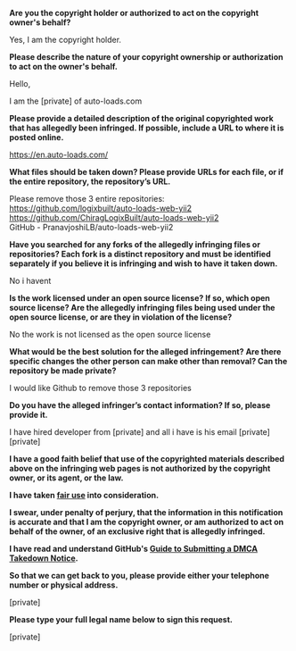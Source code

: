 **Are you the copyright holder or authorized to act on the copyright owner's behalf?**

Yes, I am the copyright holder.

**Please describe the nature of your copyright ownership or authorization to act on the owner's behalf.**

Hello,

I am the [private] of auto-loads.com

**Please provide a detailed description of the original copyrighted work that has allegedly been infringed. If possible, include a URL to where it is posted online.**

https://en.auto-loads.com/

**What files should be taken down? Please provide URLs for each file, or if the entire repository, the repository’s URL.**

Please remove those 3 entire repositories:  
https://github.com/logixbuilt/auto-loads-web-yii2  
https://github.com/ChiragLogixBuilt/auto-loads-web-yii2  
GitHub - PranavjoshiLB/auto-loads-web-yii2

**Have you searched for any forks of the allegedly infringing files or repositories? Each fork is a distinct repository and must be identified separately if you believe it is infringing and wish to have it taken down.**

No i havent

**Is the work licensed under an open source license? If so, which open source license? Are the allegedly infringing files being used under the open source license, or are they in violation of the license?**

No the work is not licensed as the open source license

**What would be the best solution for the alleged infringement? Are there specific changes the other person can make other than removal? Can the repository be made private?**

I would like Github to remove those 3 repositories

**Do you have the alleged infringer’s contact information? If so, please provide it.**

I have hired developer from [private] and all i have is his email [private] [private]

**I have a good faith belief that use of the copyrighted materials described above on the infringing web pages is not authorized by the copyright owner, or its agent, or the law.**

**I have taken <a href="https://www.lumendatabase.org/topics/22">fair use</a> into consideration.**

**I swear, under penalty of perjury, that the information in this notification is accurate and that I am the copyright owner, or am authorized to act on behalf of the owner, of an exclusive right that is allegedly infringed.**

**I have read and understand GitHub's <a href="https://docs.github.com/articles/guide-to-submitting-a-dmca-takedown-notice/">Guide to Submitting a DMCA Takedown Notice</a>.**

**So that we can get back to you, please provide either your telephone number or physical address.**

[private]

**Please type your full legal name below to sign this request.**

[private]
